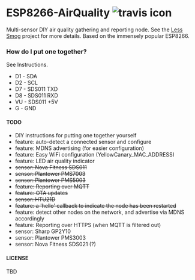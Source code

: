 # ESP8266-AirQuality ![travis icon](https://api.travis-ci.org/less-smog/ESP8266-AirQuality.svg?branch=master)

Multi-sensor DIY air quality gathering and reporting node. See the [Less Smog](http://less-smog.org) project for more
details. Based on the immensely popular ESP8266.

### How do I put one together?

See Instructions.

* D1 - SDA
* D2 - SCL
* D7 - SDS011 TXD
* D8 - SDS011 RXD
* VU - SDS011 +5V
* G  - GND

#### TODO

* DIY instructions for putting one together yourself
* feature: auto-detect a connected sensor and configure
* feature: MDNS advertising (for easier configuration)
* feature: Easy WiFi configuration (YellowCanary_MAC_ADDRESS)
* feature: LED air quality indicator
* ~~sensor: Nova Fitness SDS011~~
* ~~sensor: Plantower PMS7003~~
* ~~sensor: Plantower PMS5003~~
* ~~feature: Reporting over MQTT~~
* ~~feature: OTA updates~~
* ~~sensor: HTU21D~~
* ~~feature: a 'hello' callback to indicate the node has been restarted~~
* feature: detect other nodes on the network, and advertise via MDNS accordingly
* feature: Reporting over HTTPS (when MQTT is filtered out)
* sensor: Sharp GP2Y10
* sensor: Plantower PMS3003
* sensor: Nova Fitness SDS021 (?)

#### LICENSE

TBD

